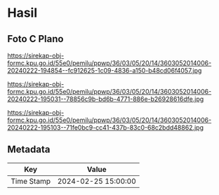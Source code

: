 # Hasil

## Foto C Plano

https://sirekap-obj-formc.kpu.go.id/55e0/pemilu/ppwp/36/03/05/20/14/3603052014006-20240222-194854--fc912625-1c09-4836-a150-b48cd06f4057.jpg

https://sirekap-obj-formc.kpu.go.id/55e0/pemilu/ppwp/36/03/05/20/14/3603052014006-20240222-195031--78856c9b-bd6b-4771-886e-b26928616dfe.jpg

https://sirekap-obj-formc.kpu.go.id/55e0/pemilu/ppwp/36/03/05/20/14/3603052014006-20240222-195103--71fe0bc9-cc41-437b-83c0-68c2bdd48862.jpg


## Metadata

| Key        | Value               |
| ---------- | ------------------- |
| Time Stamp | 2024-02-25 15:00:00 |



